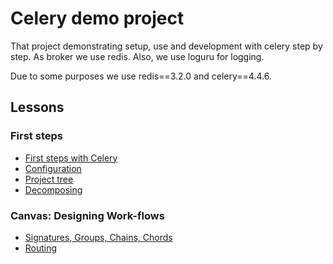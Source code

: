 # Celery demo project

That project demonstrating setup, use and development with celery step by step.
As broker we use redis. Also, we use loguru for logging. 

Due to some purposes we use redis==3.2.0 and celery==4.4.6.


## Lessons

### First steps
- [First steps with Celery](lessons/01_first_steps.md)
- [Configuration](lessons/02_configuration.md)
- [Project tree](lessons/03_project_tree.md)
- [Decomposing](lessons/04_decomposing.md)

### Canvas: Designing Work-flows
- [Signatures, Groups, Chains, Chords](lessons/06_primitives.md)
- [Routing](lessons/07_routing.md)
